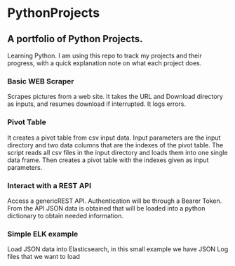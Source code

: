 # PythonProjects
## A portfolio of Python Projects.

Learning Python. I am using this repo to track my projects and their progress, with a quick explanation note on what each project does.

### Basic WEB Scraper

Scrapes pictures from a web site. It takes the URL and Download directory as inputs, and resumes download if interrupted. It logs errors.

### Pivot Table

It creates a pivot table from csv input data. Input parameters are the input directory and two data columns that are the indexes of the pivot table. The script reads all csv files in the input directory and loads them into one single data frame. Then creates a pivot table with the indexes given as input parameters.

### Interact with a REST API

Access a genericREST API. Authentication will be through a Bearer Token. From the API JSON data is obtained that will be loaded into a python dictionary to obtain needed information.

### Simple ELK example
Load JSON data into Elasticsearch, in this small example we have JSON Log files that we want to load
